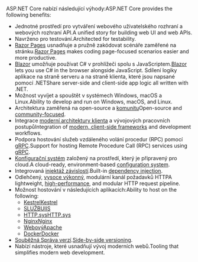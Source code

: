 <span data-ttu-id="f9ebe-101">ASP.NET Core nabízí následující výhody:</span><span class="sxs-lookup"><span data-stu-id="f9ebe-101">ASP.NET Core provides the following benefits:</span></span>

* <span data-ttu-id="f9ebe-102">Jednotné prostředí pro vytváření webového uživatelského rozhraní a webových rozhraní API.</span><span class="sxs-lookup"><span data-stu-id="f9ebe-102">A unified story for building web UI and web APIs.</span></span>
* <span data-ttu-id="f9ebe-103">Navrženo pro testování.</span><span class="sxs-lookup"><span data-stu-id="f9ebe-103">Architected for testability.</span></span>
* <span data-ttu-id="f9ebe-104">[Razor Pages](xref:razor-pages/index) usnadňuje a pružně zakódovat scénáře zaměřené na stránku.</span><span class="sxs-lookup"><span data-stu-id="f9ebe-104">[Razor Pages](xref:razor-pages/index) makes coding page-focused scenarios easier and more productive.</span></span>
* <span data-ttu-id="f9ebe-105">[Blazor](xref:blazor/index) umožňuje používat C# v prohlížeči spolu s JavaScriptem.</span><span class="sxs-lookup"><span data-stu-id="f9ebe-105">[Blazor](xref:blazor/index) lets you use C# in the browser alongside JavaScript.</span></span> <span data-ttu-id="f9ebe-106">Sdílení logiky aplikace na straně serveru a na straně klienta, které jsou napsané pomocí .NET</span><span class="sxs-lookup"><span data-stu-id="f9ebe-106">Share server-side and client-side app logic all written with .NET.</span></span>
* <span data-ttu-id="f9ebe-107">Možnost vyvíjet a spouštět v systémech Windows, macOS a Linux.</span><span class="sxs-lookup"><span data-stu-id="f9ebe-107">Ability to develop and run on Windows, macOS, and Linux.</span></span>
* <span data-ttu-id="f9ebe-108">Architektura zaměřená na open-source a [komunitu](https://live.asp.net/)</span><span class="sxs-lookup"><span data-stu-id="f9ebe-108">Open-source and [community-focused](https://live.asp.net/).</span></span>
* <span data-ttu-id="f9ebe-109">Integrace [moderní architektury klienta](xref:blazor/index) a vývojových pracovních postupů</span><span class="sxs-lookup"><span data-stu-id="f9ebe-109">Integration of [modern, client-side frameworks](xref:blazor/index) and development workflows.</span></span>
* <span data-ttu-id="f9ebe-110">Podpora hostování služeb vzdáleného volání procedur (RPC) pomocí [gRPC](xref:grpc/index).</span><span class="sxs-lookup"><span data-stu-id="f9ebe-110">Support for hosting Remote Procedure Call (RPC) services using [gRPC](xref:grpc/index).</span></span>
* <span data-ttu-id="f9ebe-111">[Konfigurační systém](xref:fundamentals/configuration/index) založený na prostředí, který je připravený pro cloud.</span><span class="sxs-lookup"><span data-stu-id="f9ebe-111">A cloud-ready, environment-based [configuration system](xref:fundamentals/configuration/index).</span></span>
* <span data-ttu-id="f9ebe-112">Integrovaná [injektáž závislostí](xref:fundamentals/dependency-injection).</span><span class="sxs-lookup"><span data-stu-id="f9ebe-112">Built-in [dependency injection](xref:fundamentals/dependency-injection).</span></span>
* <span data-ttu-id="f9ebe-113">Odlehčený, [vysoce výkonný](https://github.com/aspnet/benchmarks), modulární kanál požadavků HTTP</span><span class="sxs-lookup"><span data-stu-id="f9ebe-113">A lightweight, [high-performance](https://github.com/aspnet/benchmarks), and modular HTTP request pipeline.</span></span>
* <span data-ttu-id="f9ebe-114">Možnost hostování v následujících aplikacích:</span><span class="sxs-lookup"><span data-stu-id="f9ebe-114">Ability to host on the following:</span></span>
  * [<span data-ttu-id="f9ebe-115">Kestrel</span><span class="sxs-lookup"><span data-stu-id="f9ebe-115">Kestrel</span></span>](xref:fundamentals/servers/kestrel)
  * [<span data-ttu-id="f9ebe-116">SLUŽBU</span><span class="sxs-lookup"><span data-stu-id="f9ebe-116">IIS</span></span>](xref:host-and-deploy/iis/index)
  * [<span data-ttu-id="f9ebe-117">HTTP.sys</span><span class="sxs-lookup"><span data-stu-id="f9ebe-117">HTTP.sys</span></span>](xref:fundamentals/servers/httpsys)
  * [<span data-ttu-id="f9ebe-118">Nginx</span><span class="sxs-lookup"><span data-stu-id="f9ebe-118">Nginx</span></span>](xref:host-and-deploy/linux-nginx)
  * [<span data-ttu-id="f9ebe-119">Webový</span><span class="sxs-lookup"><span data-stu-id="f9ebe-119">Apache</span></span>](xref:host-and-deploy/linux-apache)
  * [<span data-ttu-id="f9ebe-120">Docker</span><span class="sxs-lookup"><span data-stu-id="f9ebe-120">Docker</span></span>](xref:host-and-deploy/docker/index)
* <span data-ttu-id="f9ebe-121">[Souběžná Správa verzí](/dotnet/standard/choosing-core-framework-server#a-need-for-side-by-side-of-net-versions-per-application-level).</span><span class="sxs-lookup"><span data-stu-id="f9ebe-121">[Side-by-side versioning](/dotnet/standard/choosing-core-framework-server#a-need-for-side-by-side-of-net-versions-per-application-level).</span></span>
* <span data-ttu-id="f9ebe-122">Nabízí nástroje, které usnadňují vývoj moderních webů.</span><span class="sxs-lookup"><span data-stu-id="f9ebe-122">Tooling that simplifies modern web development.</span></span>
